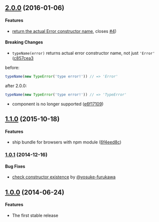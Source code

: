 ## [2.0.0](https://github.com/twada/type-name/releases/tag/v2.0.0) (2016-01-06)


#### Features

  * [return the actual Error constructor name](https://github.com/twada/type-name/pull/5), closes [#4](https://github.com/twada/type-name/issues/4))


#### Breaking Changes

  * `typeName(error)` returns actual error constructor name, not just `'Error'` ([c857cea3](https://github.com/twada/type-name/commit/c857cea3d79523105f3aa14552df8bd3267a88cb)

before:
```js
typeName(new TypeError('type error!')) // => 'Error'
```

after 2.0.0:
```js
typeName(new TypeError('type error!')) // => 'TypeError'
```

  * component is no longer supported ([e6f17109](https://github.com/twada/type-name/commit/e6f17109b6aece2e6f535d2918794fd9094628f8))


## [1.1.0](https://github.com/twada/type-name/releases/tag/v1.1.0) (2015-10-18)


#### Features

  * ship bundle for browsers with npm module ([6f4eed8c](https://github.com/twada/type-name/commit/6f4eed8c2305b828c51c4dc655a6044047ace0da))


### [1.0.1](https://github.com/twada/type-name/releases/tag/v1.0.1) (2014-12-16)


#### Bug Fixes

  * [check constructor existence](https://github.com/twada/type-name/pull/3) by [@yosuke-furukawa](https://github.com/yosuke-furukawa)


## [1.0.0](https://github.com/twada/type-name/releases/tag/v1.0.0) (2014-06-24)


#### Features

  * The first stable release
